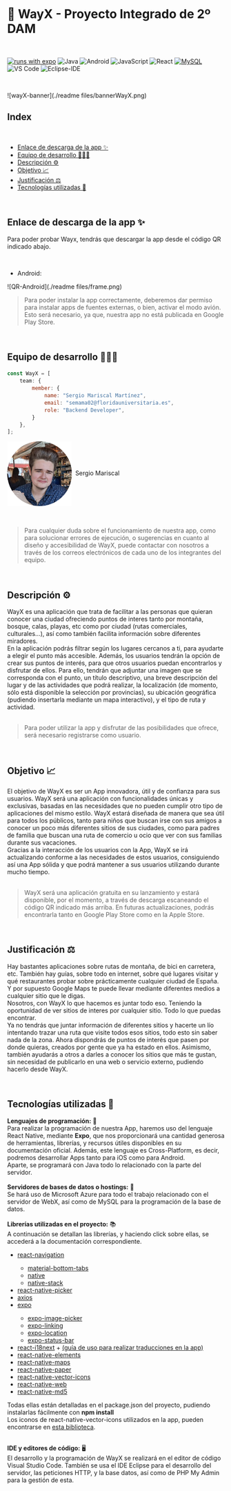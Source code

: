 # 🚵 WayX - Proyecto Integrado de 2º DAM

<br/>

[![runs with expo](https://img.shields.io/badge/Runs%20with%20Expo-000.svg?style=flat-square&logo=EXPO&labelColor=f3f3f3&logoColor=000)](https://expo.io/)
![Java](http://img.shields.io/badge/-Java-007396?style=flat-square&logo=java&logoColor=ffffff)
![Android](http://img.shields.io/badge/-Android-3DDC84?style=flat-square&logo=android&logoColor=ffffff)
![JavaScript](https://img.shields.io/badge/-JavaScript-%23F7DF1C?style=flat-square&logo=javascript&logoColor=000000&labelColor=%23F7DF1C&color=%23FFCE5A)
![React](https://img.shields.io/badge/-React-%23282C34?style=flat-square&logo=react)
[![MySQL](https://img.shields.io/badge/-MySQL-black?style=flat-square&logo=mysql&link=https://github.com/LuizCarlosAbbott/)](https://github.com/LuizCarlosAbbott/)
![VS Code](http://img.shields.io/badge/-VS%20Code-007ACC?style=flat-square&logo=visual-studio-code&logoColor=ffffff)
![Eclipse-IDE](http://img.shields.io/badge/-Eclipse-2C2255?style=flat-square&logo=eclipse&logoColor=ffffff)

<br/>

![wayX-banner](./readme files/bannerWayX.png) 


## Index
<br/>
<!-- START doctoc generated TOC please keep comment here to allow auto update -->
<!-- DON'T EDIT THIS SECTION, INSTEAD RE-RUN doctoc TO UPDATE -->
<!-- **Table of Contents**  *generated with [DocToc](https://github.com/thlorenz/doctoc)* -->

- [Enlace de descarga de la app ✨](#enlace-de-descarga-de-la-app-)
- [Equipo de desarrollo 👨🏻‍💻](#equipo-de-desarrollo-%E2%80%8D)
- [Descripción ⚙️](#descripci%C3%B3n-)
- [Objetivo 📈](#objetivo-)
- [Justificación ⚖️](#justificaci%C3%B3n-)
- [Tecnologías utilizadas 📱](#tecnolog%C3%ADas-utilizadas-)

<!-- END doctoc generated TOC please keep comment here to allow auto update -->

<br/>

## Enlace de descarga de la app ✨


Para poder probar Wayx, tendrás que descargar la app desde el código QR indicado abajo.

<br/>

* Android:

![QR-Android](./readme files/frame.png)

> Para poder instalar la app correctamente, deberemos dar permiso para instalar apps de fuentes externas, o bien, activar el modo avión. Esto será necesario, ya que, nuestra app no está publicada en Google Play Store.


<br/>

## Equipo de desarrollo 👨🏻‍💻

```javascript
const WayX = [
    team: {
        member: {
            name: "Sergio Mariscal Martínez",
            email: "semama02@floridauniversitaria.es",
            role: "Backend Developer",
        }
    },
];
```

<!-- team photos -->

<div>
    <div><img src="./readme files/Sergio.png" width="150" height="150" align="center">&nbsp;&nbsp;Sergio Mariscal</img></div><br/>
</div>

<br/>

> Para cualquier duda sobre el funcionamiento de nuestra app, como para solucionar errores de ejecución, o sugerencias en cuanto al diseño y accesibilidad de WayX, puede contactar con nosotros a través de los correos electrónicos de cada uno de los integrantes del equipo.

<br/>


## Descripción ⚙️

WayX es una aplicación que trata de facilitar a las personas que quieran conocer una ciudad ofreciendo puntos de interes tanto por montaña, bosque, calas, playas, etc como por ciudad (rutas comerciales, culturales…), así como también facilita información sobre diferentes miradores.<br/> En la aplicación podrás filtrar según los lugares cercanos a ti, para ayudarte a elegir el punto más accesible.
Además, los usuarios tendrán la opción de crear sus puntos de interés, para que otros usuarios puedan encontrarlos y disfrutar de ellos. Para ello, tendrán que adjuntar una imagen que se corresponda con el punto, un título descriptivo, una breve descripción del lugar y de las actividades que podrá realizar, la localización (de momento, sólo está disponible la selección por provincias), su ubicación geográfica (pudiendo insertarla mediante un mapa interactivo), y el tipo de ruta y actividad.<br/><br/>

> Para poder utilizar la app y disfrutar de las posibilidades que ofrece, será necesario registrarse como usuario.

<br/>


## Objetivo 📈

El objetivo de WayX es ser un App innovadora, útil y de confianza para sus usuarios. WayX será una aplicación con funcionalidades únicas y exclusivas, basadas en las necesidades que no pueden cumplir otro tipo de aplicaciones del mismo estilo. WayX estará diseñada de manera que sea útil para todos los públicos, tanto para niños que buscan irse con sus amigos a conocer un poco más diferentes sitios de sus ciudades, como para padres de familia que buscan una ruta de comercio u ocio que ver con sus familias durante sus vacaciones.<br/> Gracias a la interacción de los usuarios con la App, WayX se irá actualizando conforme a las necesidades de estos usuarios, consiguiendo así una App sólida y que podrá mantener a sus usuarios utilizando durante mucho tiempo.<br/><br/>

> WayX será una aplicación gratuita en su lanzamiento y estará disponible, por el momento, a través de descarga escaneando el código QR indicado más arriba. En futuras actualizaciones, podrás encontrarla tanto en Google Play Store como en la Apple Store.

<br/>


## Justificación ⚖️

Hay bastantes aplicaciones sobre rutas de montaña, de bici en carretera, etc. También hay guías, sobre todo en internet, sobre qué lugares visitar y qué restaurantes probar sobre prácticamente cualquier ciudad de España. Y por supuesto Google Maps te puede llevar mediante diferentes medios a cualquier sitio que le digas.<br/>Nosotros, con WayX lo que hacemos es juntar todo eso. Teniendo la oportunidad de ver sitios de interes por cualquier sitio. Todo lo que puedas encontrar.<br/>Ya no tendrás que juntar información de diferentes sitios y hacerte un lío intentando trazar una ruta que visite todos esos sitios, todo esto sin saber nada de la zona. Ahora dispondrás de puntos de interés que pasen por donde quieras, creados por gente que ya ha estado en ellos. Asimismo, también ayudarás a otros a darles a conocer los sitios que más te gustan, sin necesidad de publicarlo en una web o servicio externo, pudiendo hacerlo desde WayX.

<br/>


## Tecnologías utilizadas 📱

<strong>Lenguajes de programación:</strong> 👾<br/>
    Para realizar la programación de nuestra App, haremos uso del lenguaje
    React Native, mediante <strong>Expo</strong>, que nos proporcionará una cantidad generosa de
    herramientas, librerías, y recursos útiles disponibles en su documentación
    oficial.
    Además, este lenguaje es Cross-Platform, es decir, podremos desarrollar
    Apps tanto para iOS como para Android.<br/>
    Aparte, se programará con Java todo lo relacionado con la parte del servidor.<br/>
<br/><strong>Servidores de bases de datos o hostings:</strong> 💾<br/>
    Se hará uso de Microsoft Azure para todo el trabajo
    relacionado con el servidor de WebX, así como de MySQL para la programación de la base de datos.<br/>
<br/><strong>Librerías utilizadas en el proyecto:</strong> 📚<br/>
    A continuación se detallan las librerías, y haciendo click sobre ellas, se accederá a la documentación correspondiente.<br/>
    <ul>
        <li><a href="https://reactnavigation.org/">react-navigation</a></li>
        <ul>
            <li><a href="https://reactnavigation.org/docs/material-bottom-tab-navigator/">material-bottom-tabs</a></li>
            <li><a href="https://reactnavigation.org/docs/getting-started">native</a></li>
            <li><a href="https://reactnavigation.org/docs/native-stack-navigator/">native-stack</a></li>
        </ul>
        <li><a href="https://github.com/react-native-picker/picker">react-native-picker</a></li>
        <li><a href="https://axios-http.com/docs/intro">axios</a></li>
        <li><a href="https://docs.expo.dev/get-started/installation/">expo</a></li>
        <ul>
            <li><a href="https://docs.expo.dev/versions/latest/sdk/imagepicker/">expo-image-picker</a></li>
            <li><a href="https://docs.expo.dev/guides/linking/">expo-linking</a></li>
            <li><a href="https://docs.expo.dev/versions/v44.0.0/sdk/location/">expo-location</a></li>
            <li><a href="https://docs.expo.dev/versions/latest/sdk/status-bar/">expo-status-bar</a></li>
        </ul>
        <li><a href="https://react.i18next.com/getting-started">react-i18next</a> + <a href="https://es.acervolima.com/compatibilidad-con-varios-idiomas-en-react-native/">(guía de uso para realizar traducciones en la app)</a></li>
        <li><a href="https://reactnativeelements.com/">react-native-elements</a></li>
        <li><a href="https://docs.expo.dev/versions/latest/sdk/map-view/">react-native-maps</a></li>
        <li><a href="https://callstack.github.io/react-native-paper/">react-native-paper</a></li>
        <li><a href="https://callstack.github.io/react-native-paper/icons.html">react-native-vector-icons </a></li>
        <li><a href="https://necolas.github.io/react-native-web/">react-native-web</a></li>
        <li><a href="https://www.npmjs.com/package/react-native-md5">react-native-md5</a></li>
    </ul>
    Todas ellas están detalladas en el package.json del proyecto, pudiendo instalarlas fácilmente con <strong>npm install</strong><br/>
    Los iconos de react-native-vector-icons utilizados en la app, pueden encontrarse en <a href="https://materialdesignicons.com/">esta biblioteca</a>.
        
<br/><strong>IDE y editores de código:</strong> 🖥️<br/>
    El desarrollo y la programación de WayX se realizará en el editor de
    código Visual Studio Code.
    También se usa el IDE Eclipse para el desarrollo del servidor, las peticiones HTTP, y la base datos, así como de PHP My Admin para la gestión de esta.<br/>

